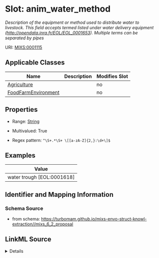 # Slot: anim_water_method


_Description of the equipment or method used to distribute water to livestock. This field accepts termed listed under water delivery equipment (http://opendata.inra.fr/EOL/EOL_0001653). Multiple terms can be separated by pipes_



URI: [MIXS:0001115](https://w3id.org/mixs/0001115)



<!-- no inheritance hierarchy -->




## Applicable Classes

| Name | Description | Modifies Slot |
| --- | --- | --- |
[Agriculture](Agriculture.md) |  |  no  |
[FoodFarmEnvironment](FoodFarmEnvironment.md) |  |  no  |







## Properties

* Range: [String](String.md)

* Multivalued: True

* Regex pattern: `^\S+.*\S+ \[[a-zA-Z]{2,}:\d+\]$`






## Examples

| Value |
| --- |
| water trough [EOL:0001618] |

## Identifier and Mapping Information







### Schema Source


* from schema: https://turbomam.github.io/mixs-envo-struct-knowl-extraction//mixs_6_2_proposal




## LinkML Source

<details>
```yaml
name: anim_water_method
description: Description of the equipment or method used to distribute water to livestock.
  This field accepts termed listed under water delivery equipment (http://opendata.inra.fr/EOL/EOL_0001653).
  Multiple terms can be separated by pipes
title: animal water delivery method
notes:
- animal
- delivery
- method
- water
examples:
- value: water trough [EOL:0001618]
from_schema: https://turbomam.github.io/mixs-envo-struct-knowl-extraction//mixs_6_2_proposal
rank: 1000
slot_uri: MIXS:0001115
multivalued: true
alias: anim_water_method
domain_of:
- Agriculture
- FoodFarmEnvironment
range: string
required: false
recommended: false
pattern: ^\S+.*\S+ \[[a-zA-Z]{2,}:\d+\]$

```
</details>